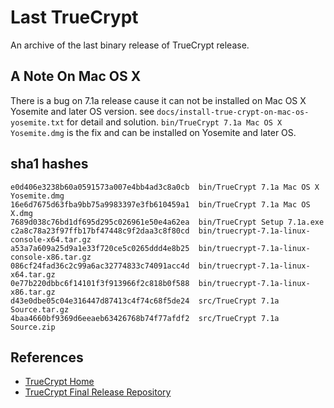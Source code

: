 Last TrueCrypt
==============

An archive of the last binary release of TrueCrypt release.


A Note On Mac OS X
------------------

There is a bug on 7.1a release cause it can not be installed on Mac OS X Yosemite and later OS version.
see `docs/install-true-crypt-on-mac-os-yosemite.txt` for detail and solution.
`bin/TrueCrypt 7.1a Mac OS X Yosemite.dmg` is the fix and can be installed on Yosemite and later OS.


sha1 hashes
-----------

    e0d406e3238b60a0591573a007e4bb4ad3c8a0cb  bin/TrueCrypt 7.1a Mac OS X Yosemite.dmg
    16e6d7675d63fba9bb75a9983397e3fb610459a1  bin/TrueCrypt 7.1a Mac OS X.dmg
    7689d038c76bd1df695d295c026961e50e4a62ea  bin/TrueCrypt Setup 7.1a.exe
    c2a8c78a23f97ffb17bf47448c9f2daa3c8f80cd  bin/truecrypt-7.1a-linux-console-x64.tar.gz
    a53a7a609a25d9a1e33f720ce5c0265ddd4e8b25  bin/truecrypt-7.1a-linux-console-x86.tar.gz
    086cf24fad36c2c99a6ac32774833c74091acc4d  bin/truecrypt-7.1a-linux-x64.tar.gz
    0e77b220dbbc6f14101f3f913966f2c818b0f588  bin/truecrypt-7.1a-linux-x86.tar.gz
    d43e0dbe05c04e316447d87413c4f74c68f5de24  src/TrueCrypt 7.1a Source.tar.gz
    4baa4660bf9369d6eeaeb63426768b74f77afdf2  src/TrueCrypt 7.1a Source.zip


References
----------

* [TrueCrypt Home](truecrypt.sourceforge.net)
* [TrueCrypt Final Release Repository](https://www.grc.com/misc/truecrypt/truecrypt.htm)
